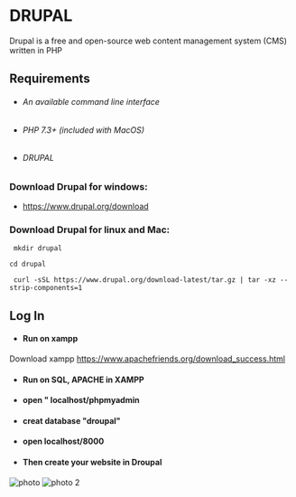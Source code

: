 # DRUPAL
Drupal  is a free and open-source web content management system (CMS) written in PHP 
## Requirements
 - ###### An available command line interface
 - ###### PHP 7.3+ (included with MacOS)
 - ###### DRUPAL

### Download Drupal for windows:
- https://www.drupal.org/download

### Download Drupal for linux and Mac:
```
 mkdir drupal
```
```
cd drupal
```
```
 curl -sSL https://www.drupal.org/download-latest/tar.gz | tar -xz --strip-components=1
```

##  Log In


- #### Run on xampp 
Download xampp https://www.apachefriends.org/download_success.html
- #### Run on SQL, APACHE in XAMPP 
- #### open  " localhost/phpmyadmin 
- #### creat database "droupal"
- #### open localhost/8000
- #### Then create your website in Droupal 
![photo](https://www.google.com/url?sa=i&url=https%3A%2F%2Fstackoverflow.blog%2F2020%2F06%2F23%2Fis-it-time-to-give-drupal-another-look%2F&psig=AOvVaw0A5vsEX5s44_5Wj1X8fRbB&ust=1637748331337000&source=images&cd=vfe&ved=0CAgQjRxqFwoTCOjI8aufrvQCFQAAAAAdAAAAABAJ)
![photo 2](https://github.com/[Ehab]/[Drupal]/blob/[main]/imag3.png?raw=true)
